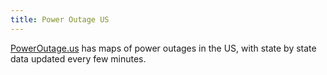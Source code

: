 ```yaml
---
title: Power Outage US
---
```

[PowerOutage.us] has maps of power outages in the US, with state
by state data updated every few minutes.

[PowerOutage.us]:https://poweroutage.us/
